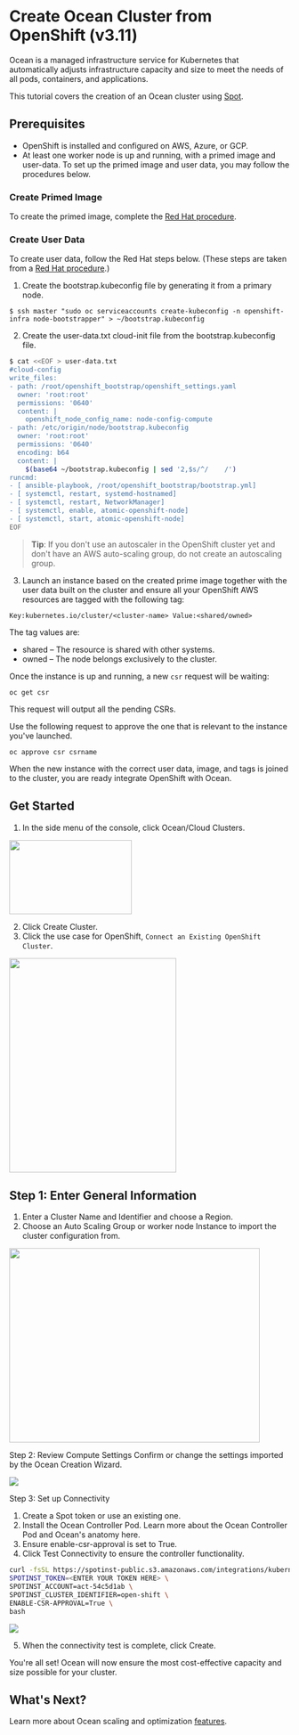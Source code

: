 # Create Ocean Cluster from OpenShift (v3.11)

Ocean is a managed infrastructure service for Kubernetes that automatically adjusts infrastructure capacity and size to meet the needs of all pods, containers, and applications.

This tutorial covers the creation of an Ocean cluster using [Spot](https://console.spotinst.com/spt/dashboard).

## Prerequisites

- OpenShift is installed and configured on AWS, Azure, or GCP.
- At least one worker node is up and running, with a primed image and user-data. To set up the primed image and user data, you may follow the procedures below.

### Create Primed Image

To create the primed image, complete the [Red Hat procedure](https://docs.openshift.com/container-platform/3.11/admin_guide/cluster-autoscaler.html#creating-primed-image-cluster-auto-scaler-cluster-auto-scaler).

### Create User Data

To create user data, follow the Red Hat steps below. (These steps are taken from a [Red Hat procedure](https://docs.openshift.com/container-platform/3.11/admin_guide/cluster-autoscaler.html#creating-LC-and-ASG-cluster-auto-scaler-cluster-auto-scaler).)

1. Create the bootstrap.kubeconfig file by generating it from a primary node.

`$ ssh master "sudo oc serviceaccounts create-kubeconfig -n openshift-infra node-bootstrapper" > ~/bootstrap.kubeconfig`

2. Create the user-data.txt cloud-init file from the bootstrap.kubeconfig file.

```sh
$ cat <<EOF > user-data.txt
#cloud-config
write_files:
- path: /root/openshift_bootstrap/openshift_settings.yaml
  owner: 'root:root'
  permissions: '0640'
  content: |
    openshift_node_config_name: node-config-compute
- path: /etc/origin/node/bootstrap.kubeconfig
  owner: 'root:root'
  permissions: '0640'
  encoding: b64
  content: |
    $(base64 ~/bootstrap.kubeconfig | sed '2,$s/^/    /')
runcmd:
- [ ansible-playbook, /root/openshift_bootstrap/bootstrap.yml]
- [ systemctl, restart, systemd-hostnamed]
- [ systemctl, restart, NetworkManager]
- [ systemctl, enable, atomic-openshift-node]
- [ systemctl, start, atomic-openshift-node]
EOF
```

> **Tip**: If you don't use an autoscaler in the OpenShift cluster yet and don't have an AWS auto-scaling group, do not create an autoscaling group.

3. Launch an instance based on the created prime image together with the user data built on the cluster and ensure all your OpenShift AWS resources are tagged with the following tag:

`Key:kubernetes.io/cluster/<cluster-name> Value:<shared/owned>`

The tag values are:

- shared – The resource is shared with other systems.
- owned – The node belongs exclusively to the cluster.

Once the instance is up and running, a new `csr` request will be waiting:

`oc get csr`

This request will output all the pending CSRs.

Use the following request to approve the one that is relevant to the instance you've launched.

`oc approve csr csrname`

When the new instance with the correct user data, image, and tags is joined to the cluster, you are ready integrate OpenShift with Ocean.

## Get Started

1. In the side menu of the console, click Ocean/Cloud Clusters.

<img src="/ocean/_media/tools-openshift-4x-01.png" width="220" height="133" />

2. Click Create Cluster.
3. Click the use case for OpenShift, `Connect an Existing OpenShift Cluster`.

<img src="/ocean/_media/tools-openshift-4x-02.png" width="300" height="385" />

## Step 1: Enter General Information

1. Enter a Cluster Name and Identifier and choose a Region.
2. Choose an Auto Scaling Group or worker node Instance to import the cluster configuration from.

<img src="/ocean/_media/tools-openshift-4x-03.png" width="450" height="349" />

Step 2: Review Compute Settings
Confirm or change the settings imported by the Ocean Creation Wizard.

<img src="/ocean/_media/tools-openshift-4x-04.png" />

Step 3: Set up Connectivity

1. Create a Spot token or use an existing one.
2. Install the Ocean Controller Pod. Learn more about the Ocean Controller Pod and Ocean's anatomy here.
3. Ensure enable-csr-approval is set to True.
4. Click Test Connectivity to ensure the controller functionality.

```bash
curl -fsSL https://spotinst-public.s3.amazonaws.com/integrations/kubernetes/cluster-controller/scripts/init.sh | \
SPOTINST_TOKEN=<ENTER YOUR TOKEN HERE> \
SPOTINST_ACCOUNT=act-54c5d1ab \
SPOTINST_CLUSTER_IDENTIFIER=open-shift \
ENABLE-CSR-APPROVAL=True \
bash
```

<img src="/ocean/_media/tools-openshift-4x-05.png" />

5. When the connectivity test is complete, click Create.

You're all set! Ocean will now ensure the most cost-effective capacity and size possible for your cluster.

## What's Next?

Learn more about Ocean scaling and optimization [features](ocean/features/).
